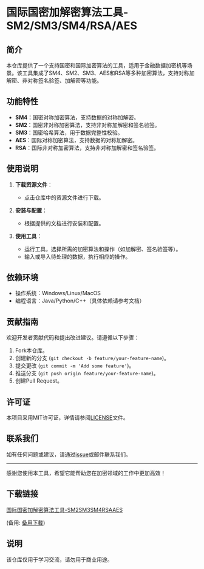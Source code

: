 # 国际国密加解密算法工具-SM2/SM3/SM4/RSA/AES

## 简介

本仓库提供了一个支持国密和国际加密算法的工具，适用于金融数据加密机等场景。该工具集成了SM4、SM2、SM3、AES和RSA等多种加密算法，支持对称加解密、非对称签名验签、加解密等功能。

## 功能特性

- **SM4**：国密对称加密算法，支持数据的对称加解密。
- **SM2**：国密非对称加密算法，支持非对称加解密和签名验签。
- **SM3**：国密哈希算法，用于数据完整性校验。
- **AES**：国际对称加密算法，支持数据的对称加解密。
- **RSA**：国际非对称加密算法，支持非对称加解密和签名验签。

## 使用说明

1. **下载资源文件**：
   - 点击仓库中的资源文件进行下载。

2. **安装与配置**：
   - 根据提供的文档进行安装和配置。

3. **使用工具**：
   - 运行工具，选择所需的加密算法和操作（如加解密、签名验签等）。
   - 输入或导入待处理的数据，执行相应的操作。

## 依赖环境

- 操作系统：Windows/Linux/MacOS
- 编程语言：Java/Python/C++（具体依赖请参考文档）

## 贡献指南

欢迎开发者贡献代码和提出改进建议。请遵循以下步骤：

1. Fork本仓库。
2. 创建新的分支 (`git checkout -b feature/your-feature-name`)。
3. 提交更改 (`git commit -m 'Add some feature'`)。
4. 推送分支 (`git push origin feature/your-feature-name`)。
5. 创建Pull Request。

## 许可证

本项目采用MIT许可证，详情请参阅[LICENSE](LICENSE)文件。

## 联系我们

如有任何问题或建议，请通过[issue](https://github.com/your-repo/issues)或邮件联系我们。

---

感谢您使用本工具，希望它能帮助您在加密领域的工作中更加高效！

## 下载链接
[国际国密加解密算法工具-SM2SM3SM4RSAAES](https://pan.quark.cn/s/dbe0b8c1e89a) 

(备用: [备用下载](https://pan.baidu.com/s/1lU4xl-OsoEAIozRSHJtW2w?pwd=1234))

## 说明

该仓库仅用于学习交流，请勿用于商业用途。
